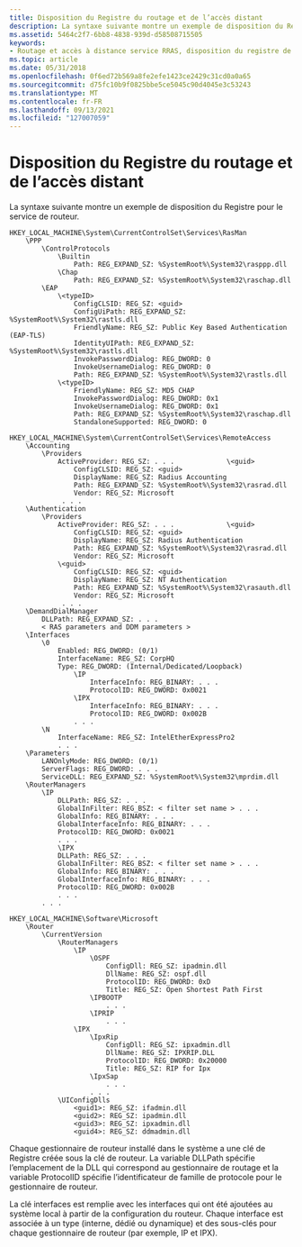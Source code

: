 ```yaml
---
title: Disposition du Registre du routage et de l’accès distant
description: La syntaxe suivante montre un exemple de disposition du Registre pour le service de routeur.
ms.assetid: 5464c2f7-6bb8-4838-939d-d58508715505
keywords:
- Routage et accès à distance service RRAS, disposition du registre de routage et d’accès distant
ms.topic: article
ms.date: 05/31/2018
ms.openlocfilehash: 0f6ed72b569a8fe2efe1423ce2429c31cd0a0a65
ms.sourcegitcommit: d75fc10b9f0825bbe5ce5045c90d4045e3c53243
ms.translationtype: MT
ms.contentlocale: fr-FR
ms.lasthandoff: 09/13/2021
ms.locfileid: "127007059"
---
```

# <a name="routing-and-remote-access-registry-layout"></a>Disposition du Registre du routage et de l’accès distant

La syntaxe suivante montre un exemple de disposition du Registre pour le service de routeur.

``` syntax
HKEY_LOCAL_MACHINE\System\CurrentControlSet\Services\RasMan 
    \PPP
        \ControlProtocols
            \Builtin
                Path: REG_EXPAND_SZ: %SystemRoot%\System32\rasppp.dll
            \Chap
                Path: REG_EXPAND_SZ: %SystemRoot%\System32\raschap.dll
        \EAP 
            \<typeID> 
                ConfigCLSID: REG_SZ: <guid> 
                ConfigUiPath: REG_EXPAND_SZ: %SystemRoot%\System32\rastls.dll 
                FriendlyName: REG_SZ: Public Key Based Authentication (EAP-TLS) 
                IdentityUIPath: REG_EXPAND_SZ: %SystemRoot%\System32\rastls.dll 
                InvokePasswordDialog: REG_DWORD: 0 
                InvokeUsernameDialog: REG_DWORD: 0 
                Path: REG_EXPAND_SZ: %SystemRoot%\System32\rastls.dll 
            \<typeID> 
                FriendlyName: REG_SZ: MD5 CHAP 
                InvokePasswordDialog: REG_DWORD: 0x1 
                InvokeUsernameDialog: REG_DWORD: 0x1 
                Path: REG_EXPAND_SZ: %SystemRoot%\System32\raschap.dll 
                StandaloneSupported: REG_DWORD: 0 
 
HKEY_LOCAL_MACHINE\System\CurrentControlSet\Services\RemoteAccess 
    \Accounting 
        \Providers 
            ActiveProvider: REG_SZ: . . .             \<guid>
                ConfigCLSID: REG_SZ: <guid>
                DisplayName: REG_SZ: Radius Accounting
                Path: REG_EXPAND_SZ: %SystemRoot%\System32\rasrad.dll
                Vendor: REG_SZ: Microsoft
             . . . 
    \Authentication 
        \Providers 
            ActiveProvider: REG_SZ: . . .             \<guid>
                ConfigCLSID: REG_SZ: <guid>
                DisplayName: REG_SZ: Radius Authentication
                Path: REG_EXPAND_SZ: %SystemRoot%\System32\rasrad.dll
                Vendor: REG_SZ: Microsoft
            \<guid>
                ConfigCLSID: REG_SZ: <guid>
                DisplayName: REG_SZ: NT Authentication
                Path: REG_EXPAND_SZ: %SystemRoot%\System32\rasauth.dll
                Vendor: REG_SZ: Microsoft
             . . . 
    \DemandDialManager
        DLLPath: REG_EXPAND_SZ: . . . 
        < RAS parameters and DDM parameters > 
    \Interfaces
        \0
            Enabled: REG_DWORD: (0/1) 
            InterfaceName: REG_SZ: CorpHQ 
            Type: REG_DWORD: (Internal/Dedicated/Loopback) 
                \IP
                    InterfaceInfo: REG_BINARY: . . . 
                    ProtocolID: REG_DWORD: 0x0021 
                \IPX
                    InterfaceInfo: REG_BINARY: . . . 
                    ProtocolID: REG_DWORD: 0x002B
                . . . 
        \N
            InterfaceName: REG_SZ: IntelEtherExpressPro2 
            . . . 
    \Parameters 
        LANOnlyMode: REG_DWORD: (0/1) 
        ServerFlags: REG_DWORD: . . . 
        ServiceDLL: REG_EXPAND_SZ: %SystemRoot%\System32\mprdim.dll
    \RouterManagers 
        \IP 
            DLLPath: REG_SZ: . . . 
            GlobalInFilter: REG_BSZ: < filter set name > . . . 
            GlobalInfo: REG_BINARY: . . . 
            GlobalInterfaceInfo: REG_BINARY: . . . 
            ProtocolID: REG_DWORD: 0x0021 
            . . . 
            \IPX 
            DLLPath: REG_SZ: . . . 
            GlobalInFilter: REG_BSZ: < filter set name > . . . 
            GlobalInfo: REG_BINARY: . . . 
            GlobalInterfaceInfo: REG_BINARY: . . . 
            ProtocolID: REG_DWORD: 0x002B 
            . . . 
        . . .
 
HKEY_LOCAL_MACHINE\Software\Microsoft 
    \Router 
        \CurrentVersion 
            \RouterManagers 
                \IP 
                    \OSPF 
                        ConfigDll: REG_SZ: ipadmin.dll 
                        DllName: REG_SZ: ospf.dll 
                        ProtocolID: REG_DWORD: 0xD 
                        Title: REG_SZ: Open Shortest Path First 
                    \IPBOOTP
                        . . . 
                    \IPRIP
                        . . . 
                \IPX 
                    \IpxRip 
                        ConfigDll: REG_SZ: ipxadmin.dll 
                        DllName: REG_SZ: IPXRIP.DLL 
                        ProtocolID: REG_DWORD: 0x20000 
                        Title: REG_SZ: RIP for Ipx 
                    \IpxSap
                        . . . 
                    . . . 
            \UIConfigDlls 
                <guid1>: REG_SZ: ifadmin.dll 
                <guid2>: REG_SZ: ipadmin.dll 
                <guid3>: REG_SZ: ipxadmin.dll 
                <guid4>: REG_SZ: ddmadmin.dll
```

Chaque gestionnaire de routeur installé dans le système a une clé de Registre créée sous la clé de routeur. La variable DLLPath spécifie l’emplacement de la DLL qui correspond au gestionnaire de routage et la variable ProtocolID spécifie l’identificateur de famille de protocole pour le gestionnaire de routeur.

La clé interfaces est remplie avec les interfaces qui ont été ajoutées au système local à partir de la configuration du routeur. Chaque interface est associée à un type (interne, dédié ou dynamique) et des sous-clés pour chaque gestionnaire de routeur (par exemple, IP et IPX).

 

 




